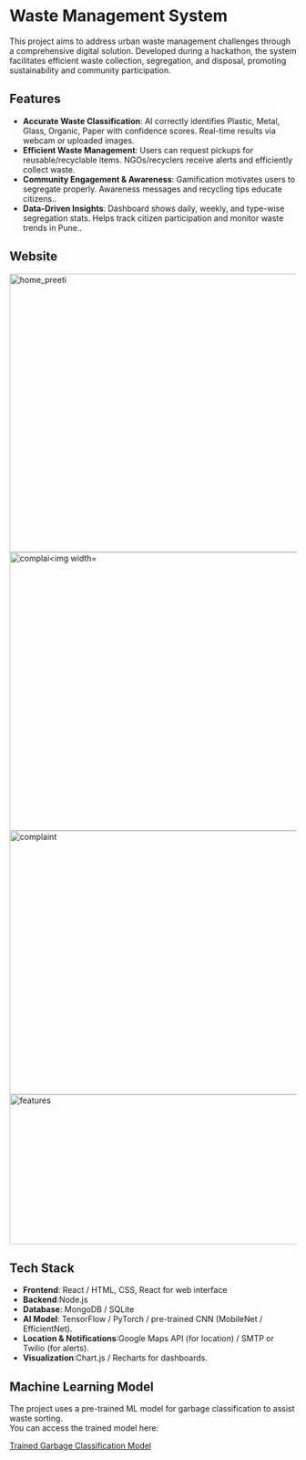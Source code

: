 # Waste Management System



This project aims to address urban waste management challenges through a comprehensive digital solution. Developed during a hackathon, the system facilitates efficient waste collection, segregation, and disposal, promoting sustainability and community participation.

## Features

- **Accurate Waste Classification**: AI correctly identifies Plastic, Metal, Glass, Organic, Paper with confidence scores. Real-time results via webcam or uploaded images.
- **Efficient Waste Management**: Users can request pickups for reusable/recyclable items. NGOs/recyclers receive alerts and efficiently collect waste.
- **Community Engagement & Awareness**: Gamification motivates users to segregate properly. Awareness messages and recycling tips educate citizens..
- **Data-Driven Insights**: Dashboard shows daily, weekly, and type-wise segregation stats. Helps track citizen participation and monitor waste trends in Pune..

## Website 
<img width="948" height="488" alt="home_preeti" src="https://github.com/user-attachments/assets/57bbf254-ac5a-48d4-a870-e3736b749944" />
<img width="878" height="488" alt="complai<img width="620" height="493" alt="pickup_preeti" src="https://github.com/user-attachments/assets/e246a8be-0a33-44a7-99fa-0053ee71572b" />
<img width="701" height="462" alt="complaint" src="https://github.com/user-attachments/assets/fcbb278a-80ee-48b4-8c53-401ea9d98282" />
<img width="950" height="263" alt="features" src="https://github.com/user-attachments/assets/63edf4b7-3505-4b93-b8f3-b8f77ea7cbd3" />







## Tech Stack

- **Frontend**: React / HTML, CSS, React for web interface
- **Backend**:Node.js 
- **Database**:  MongoDB / SQLite 
- **AI Model**: TensorFlow / PyTorch / pre-trained CNN (MobileNet / EfficientNet).
- **Location & Notifications**:Google Maps API (for location) / SMTP or Twilio (for alerts).
- **Visualization**:Chart.js / Recharts for dashboards.

## Machine Learning Model

The project uses a pre-trained ML model for garbage classification to assist waste sorting.  
You can access the trained model here:  

[Trained Garbage Classification Model](https://github.com/truptisonwane0603/GARBAGE-CLASSIFICATION)






